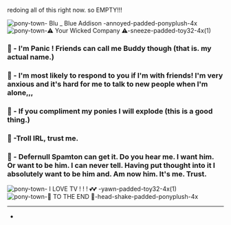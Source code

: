 redoing all of this right now. so EMPTY!!!

![pony-town-  Blu _ Blue Addison  -annoyed-padded-ponyplush-4x](https://github.com/user-attachments/assets/ab29258c-2929-40bf-b2d4-9fd33132b44d)
![pony-town-⚠  Your Wicked Company  ⚠-sneeze-padded-toy32-4x(1)](https://github.com/user-attachments/assets/dff6c426-8eb2-4646-9f50-cb00bdb5f8d4)


### 💙 - I'm Panic ! Friends can call me Buddy though (that is. my actual name.)
### 🩷 - I'm most likely to respond to you if I'm with friends! I'm very anxious and it's hard for me to talk to new people when I'm alone,,,
### 🧡 - If you compliment my ponies I will explode (this is a good thing.)
### 💛 -Troll IRL, trust me.
### 🤍 - Defernull Spamton can get it. Do you hear me. I want him. Or want to be him. I can never tell. Having put thought into it I absolutely want to be him and. Am now him. It's me. Trust.


![pony-town-  I LOVE TV ! ! ! 💕💕  -yawn-padded-toy32-4x(1)](https://github.com/user-attachments/assets/9cd28c4e-fcbb-4d89-a229-a8635b6a3d9f)
![pony-town-🩵  TO THE END  💎-head-shake-padded-ponyplush-4x](https://github.com/user-attachments/assets/17d393a9-66e4-4124-9d51-e2a666207c01)

-------------

-
